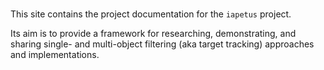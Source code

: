 # 
This site contains the project documentation for the
`iapetus` project.

Its aim is to provide a framework for researching, demonstrating, and sharing
single- and multi-object filtering (aka target tracking) approaches and
implementations. 

<!-- ## Table Of Contents

The documentation follows the best practice for
project documentation as described by Daniele Procida
in the [Diátaxis documentation framework](https://diataxis.fr/)
and consists of four separate parts:

1. [Definitions](definitions.md)
2. [Tutorials](tutorials.md)
3. [How-To Guides](how-to-guides.md)
4. [Reference](reference.md)
5. [Explanation](explanation.md)

Quickly find what you're looking for depending on
your use case by looking at the different pages.

## Project Overview

See READEM.md for now. -->

<!-- ::: iapetus -->
